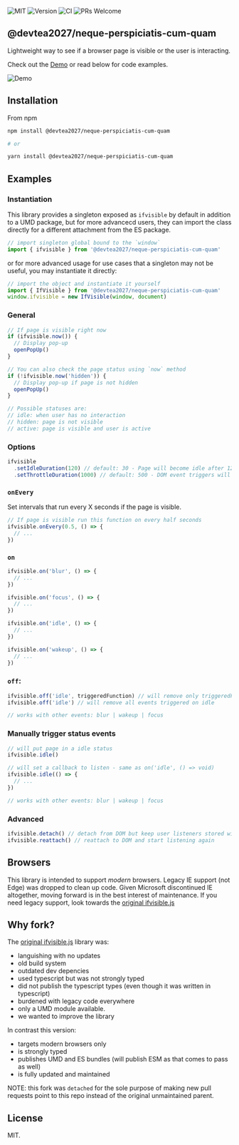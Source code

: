 ![MIT](https://img.shields.io/github/license/devtea2027/neque-perspiciatis-cum-quam?style=for-the-badge)
![Version](https://img.shields.io/github/package-json/v/devtea2027/neque-perspiciatis-cum-quam?style=for-the-badge)
![CI](https://img.shields.io/github/actions/workflow/status/devtea2027/neque-perspiciatis-cum-quam/release.yml?style=for-the-badge)
![PRs Welcome](https://img.shields.io/badge/PRs-Welcome-brightgreen.svg?style=for-the-badge)

## @devtea2027/neque-perspiciatis-cum-quam

Lightweight way to see if a browser page is visible or the user is interacting.

Check out the [Demo](https://rosskevin.github.io/ifvisible/) or read below for code examples.

![Demo](demo.jpg)

## Installation

From npm

```sh
npm install @devtea2027/neque-perspiciatis-cum-quam

# or

yarn install @devtea2027/neque-perspiciatis-cum-quam
```

## Examples

### Instantiation

This library provides a singleton exposed as `ifvisible` by default in addition to a UMD package, but for more advancecd users, they can import the class directly for a different attachment from the ES package.

```js
// import singleton global bound to the `window`
import { ifvisible } from '@devtea2027/neque-perspiciatis-cum-quam'
```

or for more advanced usage for use cases that a singleton may not be useful, you may instantiate it directly:

```js
// import the object and instantiate it yourself
import { IfVisible } from '@devtea2027/neque-perspiciatis-cum-quam'
window.ifvisible = new IfVisible(window, document)
```

### General

```js
// If page is visible right now
if (ifvisible.now()) {
  // Display pop-up
  openPopUp()
}

// You can also check the page status using `now` method
if (!ifvisible.now('hidden')) {
  // Display pop-up if page is not hidden
  openPopUp()
}

// Possible statuses are:
// idle: when user has no interaction
// hidden: page is not visible
// active: page is visible and user is active
```

### Options

```js
ifvisible
  .setIdleDuration(120) // default: 30 - Page will become idle after 120 seconds
  .setThrottleDuration(1000) // default: 500 - DOM event triggers will be throttled to avoid bogging down UI
```

### `onEvery`

Set intervals that run every X seconds if the page is visible.

```js
// If page is visible run this function on every half seconds
ifvisible.onEvery(0.5, () => {
  // ...
})
```

### `on`

```js
ifvisible.on('blur', () => {
  // ...
})

ifvisible.on('focus', () => {
  // ...
})

ifvisible.on('idle', () => {
  // ...
})

ifvisible.on('wakeup', () => {
  // ...
})
```

### `off`:

```js
ifvisible.off('idle', triggeredFunction) // will remove only triggeredFunction from being tiggered on idle
ifvisible.off('idle') // will remove all events triggered on idle

// works with other events: blur | wakeup | focus
```

### Manually trigger status events

```js
// will put page in a idle status
ifvisible.idle()

// will set a callback to listen - same as on('idle', () => void)
ifvisible.idle(() => {
  // ...
})

// works with other events: blur | wakeup | focus
```

### Advanced

```js
ifvisible.detach() // detach from DOM but keep user listeners stored within ifvisible
ifvisible.reattach() // reattach to DOM and start listening again
```

## Browsers

This library is intended to support _modern_ browsers. Legacy IE support (not Edge) was dropped to clean up code. Given Microsoft discontinued IE altogether, moving forward is in the best interest of maintenance. If you need legacy support, look towards the [original ifvisible.js](https://github.com/serkanyersen/ifvisible.js)

## Why fork?

The [original ifvisible.js](https://github.com/serkanyersen/ifvisible.js) library was:

- languishing with no updates
- old build system
- outdated dev depencies
- used typescript but was not strongly typed
- did not publish the typescript types (even though it was written in typescript)
- burdened with legacy code everywhere
- only a UMD module available.
- we wanted to improve the library

In contrast this version:

- targets modern browsers only
- is strongly typed
- publishes UMD and ES bundles (will publish ESM as that comes to pass as well)
- is fully updated and maintained

NOTE: this fork was `detached` for the sole purpose of making new pull requests point to this repo instead of the original unmaintained parent.

## License

MIT.

```

```
